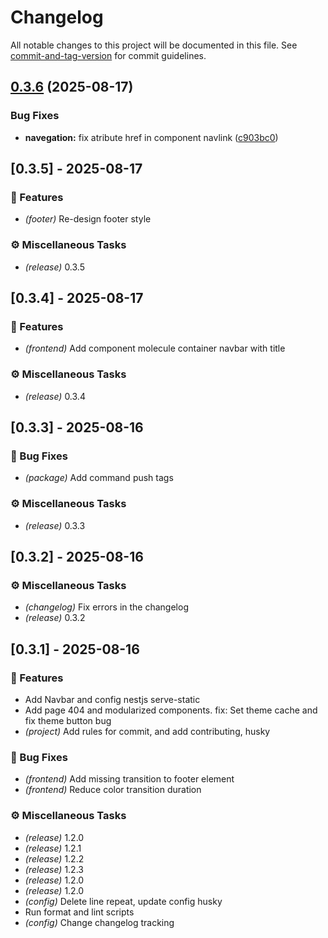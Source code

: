 # Changelog

All notable changes to this project will be documented in this file. See [commit-and-tag-version](https://github.com/absolute-version/commit-and-tag-version) for commit guidelines.

## [0.3.6](https://github.com/somospye/pyeweb/compare/v0.3.5...v0.3.6) (2025-08-17)


### Bug Fixes

* **navegation:** fix atribute href in component navlink ([c903bc0](https://github.com/somospye/pyeweb/commit/c903bc00af60a55d272861e6a9387dad55d52234))

## [0.3.5] - 2025-08-17

### 🚀 Features

- *(footer)* Re-design footer style

### ⚙️ Miscellaneous Tasks

- *(release)* 0.3.5
## [0.3.4] - 2025-08-17

### 🚀 Features

- *(frontend)* Add component molecule container navbar with title

### ⚙️ Miscellaneous Tasks

- *(release)* 0.3.4
## [0.3.3] - 2025-08-16

### 🐛 Bug Fixes

- *(package)* Add command push tags

### ⚙️ Miscellaneous Tasks

- *(release)* 0.3.3
## [0.3.2] - 2025-08-16

### ⚙️ Miscellaneous Tasks

- *(changelog)* Fix errors in the changelog
- *(release)* 0.3.2
## [0.3.1] - 2025-08-16

### 🚀 Features

- Add Navbar and config nestjs serve-static
- Add page 404 and modularized components. fix: Set theme cache and fix theme button bug
- *(project)* Add rules for commit, and add contributing, husky

### 🐛 Bug Fixes

- *(frontend)* Add missing transition to footer element
- *(frontend)* Reduce color transition duration

### ⚙️ Miscellaneous Tasks

- *(release)* 1.2.0
- *(release)* 1.2.1
- *(release)* 1.2.2
- *(release)* 1.2.3
- *(release)* 1.2.0
- *(release)* 1.2.0
- *(config)* Delete line repeat, update config husky
- Run format and lint scripts
- *(config)* Change changelog tracking
